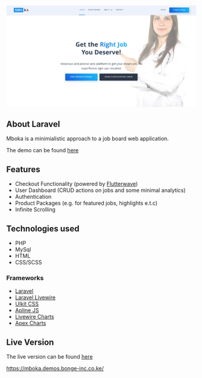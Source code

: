 <p align="center"><a href="https://mboka.demos.bonge-inc.co.ke/" target="_blank"><img src="https://github.com/bonge-ian/mboka/blob/master/landing-page-screenshot.jpeg"></a></p>

## About Laravel

Mboka is a minimialistic approach to a job board web application.

The demo can be found [here](https://mboka.demos.bonge-inc.co.ke/)

## Features

-   Checkout Functionality (powered by [Flutterwave](https://www.flutterwave.com))
-   User Dashboard (CRUD actions on jobs and some minimal analytics)
-   Authentication
-   Product Packages (e.g. for featured jobs, highlights e.t.c)
-   Infinite Scrolling

## Technologies used

-   PHP
-   MySql
-   HTML
-   CSS/SCSS

### Frameworks

-   [Laravel](https://www.laravel.com)
-   [Laravel Livewire](https://www.laravel-livewire.com)
-   [UIkit CSS](https://www.getuikit.com)
-   [Apline JS](https://www.alpinejs.dev)
-   [Livewire Charts](https://github.com/asantibanez/livewire-charts)
-   [Apex Charts](https://apexcharts.com/)


## Live Version
The live version can be found [here](https://mboka.demos.bonge-inc.co.ke/)

https://mboka.demos.bonge-inc.co.ke/

